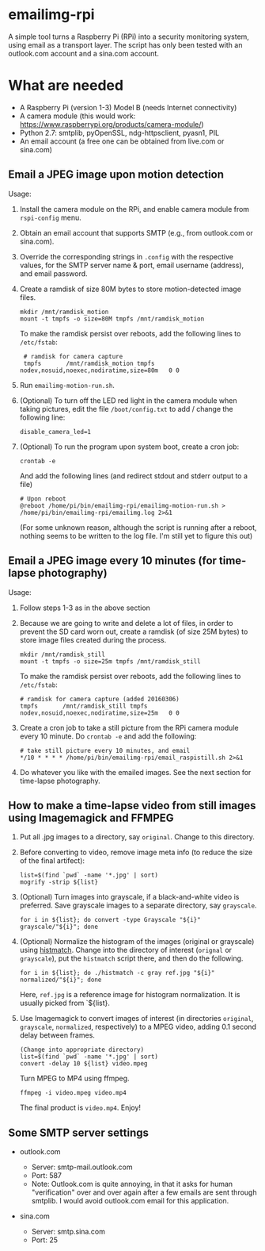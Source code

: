 # emailimg-rpi
A simple tool turns a Raspberry Pi (RPi) into a security monitoring system, using email as a transport layer. The script has only been tested with an outlook.com account and a sina.com account.

# What are needed
- A Raspberry Pi (version 1-3) Model B (needs Internet connectivity)
- A camera module (this would work: https://www.raspberrypi.org/products/camera-module/)
- Python 2.7: smtplib, pyOpenSSL, ndg-httpsclient, pyasn1, PIL
- An email account (a free one can be obtained from live.com or sina.com)


## Email a JPEG image upon motion detection

Usage:

1. Install the camera module on the RPi, and enable camera module from `rspi-config` menu.

2. Obtain an email account that supports SMTP (e.g., from outlook.com or sina.com). 

3. Override the corresponding strings in `.config` with the respective values, for the SMTP server name & port, email username (address), and email password.

4. Create a ramdisk of size 80M bytes to store motion-detected image files.
   ```
   mkdir /mnt/ramdisk_motion
   mount -t tmpfs -o size=80M tmpfs /mnt/ramdisk_motion 
   ```

   To make the ramdisk persist over reboots, add the following lines to `/etc/fstab`:
   ```
    # ramdisk for camera capture
    tmpfs       /mnt/ramdisk_motion tmpfs   nodev,nosuid,noexec,nodiratime,size=80m   0 0
   ``` 

5. Run `emailimg-motion-run.sh`. 

6. (Optional) To turn off the LED red light in the camera module when taking pictures, edit the file `/boot/config.txt` to add / change the following line:
    ```
    disable_camera_led=1
    ```
7. (Optional) To run the program upon system boot, create a cron job:
   ```
   crontab -e
   ```
   And add the following lines (and redirect stdout and stderr output 
   to a file)
   ```
   # Upon reboot
   @reboot /home/pi/bin/emailimg-rpi/emailimg-motion-run.sh > /home/pi/bin/emailimg-rpi/emailimg.log 2>&1
   ```
   (For some unknown reason, although the script is running after a
   reboot, nothing seems to be written to the log file. I'm still yet to
   figure this out)


## Email a JPEG image every 10 minutes (for time-lapse photography)

Usage:
1. Follow steps 1-3 as in the above section

2. Because we are going to write and delete a lot of files, in order to prevent the SD card worn out, create a ramdisk (of size 25M bytes) to store image files created during the process.
    ```
    mkdir /mnt/ramdisk_still
    mount -t tmpfs -o size=25m tmpfs /mnt/ramdisk_still
    ```
   To make the ramdisk persist over reboots, add the following lines to `/etc/fstab`:

    ```
    # ramdisk for camera capture (added 20160306)
    tmpfs       /mnt/ramdisk_still tmpfs   nodev,nosuid,noexec,nodiratime,size=25m   0 0
    ``` 
3. Create a cron job to take a still picture from the RPi camera module every 10 minute. Do `crontab -e` and add the following:

    ```
    # take still picture every 10 minutes, and email
    */10 * * * * /home/pi/bin/emailimg-rpi/email_raspistill.sh 2>&1
    ```
4. Do whatever you like with the emailed images. See the next section for time-lapse photography.

## How to make a time-lapse video from still images using Imagemagick and FFMPEG

1. Put all .jpg images to a directory, say `original`. Change to this directory.

2. Before converting to video, remove image meta info (to reduce the size of the final artifect):
   ```
   list=$(find `pwd` -name '*.jpg' | sort)
   mogrify -strip ${list}
   ```
3. (Optional) Turn images into grayscale, if a black-and-white video is preferred. Save grayscale images to a separate directory, say `grayscale`.
   ```
   for i in ${list}; do convert -type Grayscale "${i}" grayscale/"${i}"; done
   ```

4. (Optional) Normalize the histogram of the images (original or grayscale) using [histmatch](http://www.fmwconcepts.com/imagemagick/histmatch/index.php). Change into the directory of interest (`orignal` or `grayscale`), put the `histmatch` script there, and then do the following.
   ```
   for i in ${list}; do ./histmatch -c gray ref.jpg "${i}" normalized/"${i}"; done
   ```
   Here, `ref.jpg` is a reference image for histogram normalization. It is usually picked from `${list}.

5. Use Imagemagick to convert images of interest (in directories `original`, `grayscale`, `normalized`, respectively) to a MPEG video, adding 0.1 second delay between frames.
   ```
   (Change into appropriate directory)
   list=$(find `pwd` -name '*.jpg' | sort)
   convert -delay 10 ${list} video.mpeg
   ```
   Turn MPEG to MP4 using ffmpeg.
   ```
   ffmpeg -i video.mpeg video.mp4
   ```

   The final product is `video.mp4`. Enjoy!

## Some SMTP server settings

* outlook.com
  - Server: smtp-mail.outlook.com
  - Port: 587
  - Note: Outlook.com is quite annoying, in that it asks for human
    "verification" over and over again after a few emails are sent through
    smtplib. I would avoid outlook.com email for this application.

* sina.com
  - Server: smtp.sina.com
  - Port: 25

## 
